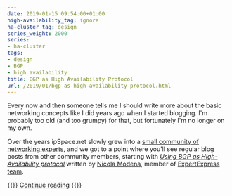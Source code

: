 ```yaml
---
date: 2019-01-15 09:54:00+01:00
high-availability_tag: ignore
ha-cluster_tag: design
series_weight: 2000
series:
- ha-cluster
tags:
- design
- BGP
- high availability
title: BGP as High Availability Protocol
url: /2019/01/bgp-as-high-availability-protocol.html
---
```

Every now and then someone tells me I should write more about the basic networking concepts like I did years ago when I started blogging. I'm probably too old (and too grumpy) for that, but fortunately I'm no longer on my own.

Over the years ipSpace.net slowly grew into a [small community of networking experts](https://www.ipspace.net/Authors), and we got to a point where you'll see regular blog posts from other community members, starting with [*Using BGP as High-Availability protocol*](https://www.ipspace.net/kb/BGPHighAvailability/) written by [Nicola Modena](https://www.ipspace.net/Expert:Nicola_Modena), member of [ExpertExpress team](https://www.ipspace.net/ExpertExpress).

{{<jump>}}
[Continue reading](https://www.ipspace.net/kb/BGPHighAvailability/)
{{</jump>}}
